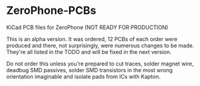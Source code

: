 # ZeroPhone-PCBs
KiCad PCB files for ZeroPhone (NOT READY FOR PRODUCTION)

This is an alpha version. It was ordered, 12 PCBs of each order were produced and there, not surprisingly, were numerous changes to be made. They're all listed in the TODO and will be fixed in the next version. 

Do not order this unless you're prepared to cut traces, solder magnet wire, deadbug SMD passives, solder SMD transistors in the most wrong orientation imaginable and isolate pads from ICs with Kapton.
